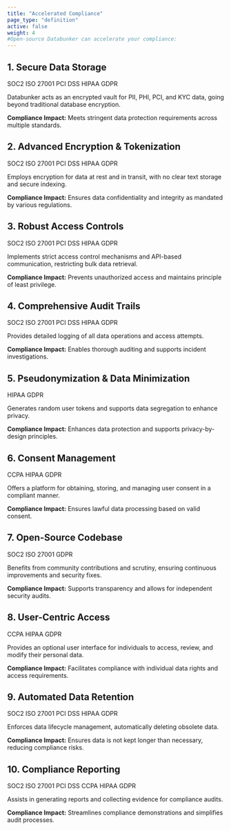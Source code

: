 ```yaml
---
title: "Accelerated Compliance"
page_type: "definition"
active: false
weight: 4
#Open-source Databunker can accelerate your compliance:
---
```

<div class="feature-card">
<div class="feature-header">
<h2 class="feature-title">1. Secure Data Storage</h2>
<div class="compliance-tags">
<span class="compliance-tag tag-soc2">SOC2</span>
<span class="compliance-tag tag-iso">ISO 27001</span>
<span class="compliance-tag tag-pci">PCI DSS</span>
<span class="compliance-tag tag-hipaa">HIPAA</span>
<span class="compliance-tag tag-gdpr">GDPR</span>
</div>
</div>
<p class="description">Databunker acts as an encrypted vault for PII, PHI, PCI, and KYC data, going beyond traditional database encryption.</p>
<p class="compliance-impact"><strong>Compliance Impact:</strong> Meets stringent data protection requirements across multiple standards.</p>
</div>

<div class="feature-card">
<div class="feature-header">
<h2 class="feature-title">2. Advanced Encryption & Tokenization</h2>
<div class="compliance-tags">
<span class="compliance-tag tag-soc2">SOC2</span>
<span class="compliance-tag tag-iso">ISO 27001</span>
<span class="compliance-tag tag-pci">PCI DSS</span>
<span class="compliance-tag tag-hipaa">HIPAA</span>
<span class="compliance-tag tag-gdpr">GDPR</span>
</div>
</div>
<p class="description">Employs encryption for data at rest and in transit, with no clear text storage and secure indexing.</p>
<p class="compliance-impact"><strong>Compliance Impact:</strong> Ensures data confidentiality and integrity as mandated by various regulations.</p>
</div>

<div class="feature-card">
<div class="feature-header">
<h2 class="feature-title">3. Robust Access Controls</h2>
<div class="compliance-tags">
<span class="compliance-tag tag-soc2">SOC2</span>
<span class="compliance-tag tag-iso">ISO 27001</span>
<span class="compliance-tag tag-pci">PCI DSS</span>
<span class="compliance-tag tag-hipaa">HIPAA</span>
<span class="compliance-tag tag-gdpr">GDPR</span>
</div>
</div>
<p class="description">Implements strict access control mechanisms and API-based communication, restricting bulk data retrieval.</p>
<p class="compliance-impact"><strong>Compliance Impact:</strong> Prevents unauthorized access and maintains principle of least privilege.</p>
</div>

<div class="feature-card">
<div class="feature-header">
<h2 class="feature-title">4. Comprehensive Audit Trails</h2>
<div class="compliance-tags">
<span class="compliance-tag tag-soc2">SOC2</span>
<span class="compliance-tag tag-iso">ISO 27001</span>
<span class="compliance-tag tag-pci">PCI DSS</span>
<span class="compliance-tag tag-hipaa">HIPAA</span>
<span class="compliance-tag tag-gdpr">GDPR</span>
</div>
</div>
<p class="description">Provides detailed logging of all data operations and access attempts.</p>
<p class="compliance-impact"><strong>Compliance Impact:</strong> Enables thorough auditing and supports incident investigations.</p>
</div>

<div class="feature-card">
<div class="feature-header">
<h2 class="feature-title">5. Pseudonymization & Data Minimization</h2>
<div class="compliance-tags">
<span class="compliance-tag tag-hipaa">HIPAA</span>
<span class="compliance-tag tag-gdpr">GDPR</span>
</div>
</div>
<p class="description">Generates random user tokens and supports data segregation to enhance privacy.</p>
<p class="compliance-impact"><strong>Compliance Impact:</strong> Enhances data protection and supports privacy-by-design principles.</p>
</div>

<div class="feature-card">
<div class="feature-header">
<h2 class="feature-title">6. Consent Management</h2>
<div class="compliance-tags">
<span class="compliance-tag tag-ccpa">CCPA</span>
<span class="compliance-tag tag-hipaa">HIPAA</span>
<span class="compliance-tag tag-gdpr">GDPR</span>
</div>
</div>
<p class="description">Offers a platform for obtaining, storing, and managing user consent in a compliant manner.</p>
<p class="compliance-impact"><strong>Compliance Impact:</strong> Ensures lawful data processing based on valid consent.</p>
</div>

<div class="feature-card">
<div class="feature-header">
<h2 class="feature-title">7. Open-Source Codebase</h2>
<div class="compliance-tags">
<span class="compliance-tag tag-soc2">SOC2</span>
<span class="compliance-tag tag-iso">ISO 27001</span>
<span class="compliance-tag tag-gdpr">GDPR</span>
</div>
</div>
<p class="description">Benefits from community contributions and scrutiny, ensuring continuous improvements and security fixes.</p>
<p class="compliance-impact"><strong>Compliance Impact:</strong> Supports transparency and allows for independent security audits.</p>
</div>

<div class="feature-card">
<div class="feature-header">
<h2 class="feature-title">8. User-Centric Access</h2>
<div class="compliance-tags">
<span class="compliance-tag tag-ccpa">CCPA</span>
<span class="compliance-tag tag-hipaa">HIPAA</span>
<span class="compliance-tag tag-gdpr">GDPR</span>
</div>
</div>
<p class="description">Provides an optional user interface for individuals to access, review, and modify their personal data.</p>
<p class="compliance-impact"><strong>Compliance Impact:</strong> Facilitates compliance with individual data rights and access requirements.</p>
</div>

<div class="feature-card">
<div class="feature-header">
<h2 class="feature-title">9. Automated Data Retention</h2>
<div class="compliance-tags">
<span class="compliance-tag tag-soc2">SOC2</span>
<span class="compliance-tag tag-iso">ISO 27001</span>
<span class="compliance-tag tag-pci">PCI DSS</span>
<span class="compliance-tag tag-hipaa">HIPAA</span>
<span class="compliance-tag tag-gdpr">GDPR</span>
</div>
</div>
<p class="description">Enforces data lifecycle management, automatically deleting obsolete data.</p>
<p class="compliance-impact"><strong>Compliance Impact:</strong> Ensures data is not kept longer than necessary, reducing compliance risks.</p>
</div>

<div class="feature-card">
<div class="feature-header">
<h2 class="feature-title">10. Compliance Reporting</h2>
<div class="compliance-tags">
<span class="compliance-tag tag-soc2">SOC2</span>
<span class="compliance-tag tag-iso">ISO 27001</span>
<span class="compliance-tag tag-pci">PCI DSS</span>
<span class="compliance-tag tag-ccpa">CCPA</span>
<span class="compliance-tag tag-hipaa">HIPAA</span>
<span class="compliance-tag tag-gdpr">GDPR</span>
</div>
</div>
<p class="description">Assists in generating reports and collecting evidence for compliance audits.</p>
<p class="compliance-impact"><strong>Compliance Impact:</strong> Streamlines compliance demonstrations and simplifies audit processes.</p>
</div>
